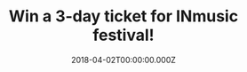 ---
campaign-uuid: "c-a60a1189-342b-4ca8-ae3a-34305390932a"
type: "Preview"
category: "Competition"
date: "2018-04-02T00:00:00.000Z"
end-date: "2018-04-20T00:00:00.000Z"
disable-form: false
is_promoted: false
has_entry_page: true
title: "Win a 3-day ticket for INmusic festival!"
competition-description: "Fans of Nick Cave and the Bad Seeds, Queens of the Stone\
  \ Age, The Kills and St.Vincent get ready because your summer starts here! We’ve\
  \ been lucky enough to get our hands on tickets to the coveted INmusic Festival\
  \ and they’re up for grabs for one very lucky NME reader!"
hero-header: "Win a 3-day ticket for INmusic festival!"
hero-subheader: "Win a 3-day festival and 7-day camping ticket for INmusic Festival\
  \ in Zagreb, Croatia taking place from June 25th – 27th 2018!"
terms-confirmation: "N/A"
banner-img: "https://assets.expresslyapp.com/asset-266a833d-60c6-40fc-ade8-c8341d857d90.jpg"
logo-left-href: "http://www.nme.com/"
logo-left-image: "https://assets.expresslyapp.com/asset-72adbf1a-6bed-4427-84c6-e2efb2c697e2.jpg"
logo-left-title: "NME"
bg-image-hero: "https://assets.expresslyapp.com/asset-480d9801-1541-49ce-a2b9-bbf0504a3ece.jpg"
bg-image-first: "https://assets.expresslyapp.com/asset-cee651bd-125c-40a9-9679-ad298bf18257.jpg"
bg-image-second: "https://assets.expresslyapp.com/asset-5ab957f4-1c97-467d-835d-0167e2ff57d2.jpg"
bg-image-third: "https://assets.expresslyapp.com/asset-989e0c67-c5d3-429b-8873-6480d44275f0.jpg"
section1-content: "What better way to kick of the summer off in style than with amazing\
  \ festival and camping tickets to the 13th INmusic festival in the beautiful Zageb,\
  \ Croatia? Spanning three beautiful islands in the middle of Lake Jarun, Zagreb,\
  \ you’ll be spoilt to find a more idyllic location to enjoy your favourite bands!"
section2-content: "<p>The line-up is packed to hilt with bands not to be missed live,\
  \ from pioneering new artists to rock legends. Kicking off the headliners are the\
  \ Villians Josh Homme and the gang, Queens of Stone Age, bringing back their Californian\
  \ desert grooves; with over 20 million album sales worldwide you can’t afford to\
  \ miss Alice In Chains or the acclaimed Indie band Interpol’s Croatian debut and\
  \ many, many more!</p>"
section3-content: "<p>INmusic offers something for everyone. An array of the best\
  \ indie rock bands on the planet, sunshine, a picturesque location and activities\
  \ like swimming, yoga and sports. Hardcore campers lay back and relax with the lakeside\
  \ camping on two of the islands that are equipped with Wi-Fi, showers and beaches\
  \ camping has never looked so good!</p>\r\n<p>If you are over 16, complete the form\
  \ below to be in with a chance to rock out with INmusic in Croatia!</p>\r\n<p>Good\
  \ luck!</p>"
entry-title: "Win a 3-day ticket for INmusic festival!"
entry-content: "<p>Enter the draw to Win a 3-day ticket for INmusic festival by completing\
  \ the form below before 23:59 on 20 April 2018.</p>"
has-winner: false
prize-description: "2 winners win a 3-day festival and 7-day camping ticket to INmusic\
  \ festival, lake Jarun, Zagreb on 25th-27th June 2018"
special-conditions: "<a href=\"https://aaa.nme.com/etc/INMusic_TsCs.pdf/\"> INmusic\
  \ Festival Terms & Conditions </a>"
---